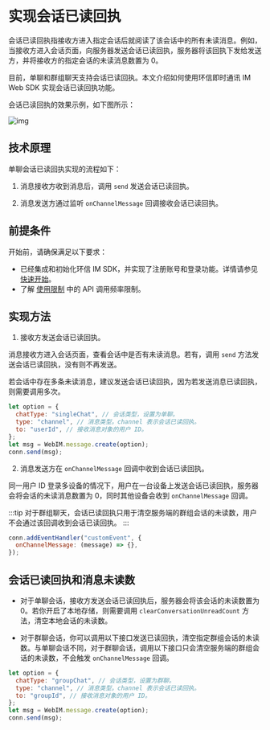 # 实现会话已读回执

<Toc />

会话已读回执指接收方进入指定会话后就阅读了该会话中的所有未读消息。例如，当接收方进入会话页面，向服务器发送会话已读回执，服务器将该回执下发给发送方，并将接收方的指定会话的未读消息数置为 0。

目前，单聊和群组聊天支持会话已读回执。本文介绍如何使用环信即时通讯 IM Web SDK 实现会话已读回执功能。
        
会话已读回执的效果示例，如下图所示：

![img](/images/uikit/chatuikit/feature/web/conversation/conversation_read.png) 

## 技术原理

单聊会话已读回执实现的流程如下：

1. 消息接收方收到消息后，调用 `send` 发送会话已读回执。

2. 消息发送方通过监听 `onChannelMessage` 回调接收会话已读回执。

## 前提条件

开始前，请确保满足以下要求：

- 已经集成和初始化环信 IM SDK，并实现了注册账号和登录功能。详情请参见 [快速开始](quickstart.html)。
- 了解 [使用限制](/product/limitation.html) 中的 API 调用频率限制。

## 实现方法

1. 接收方发送会话已读回执。

消息接收方进入会话页面，查看会话中是否有未读消息。若有，调用 `send` 方法发送会话已读回执，没有则不再发送。

若会话中存在多条未读消息，建议发送会话已读回执，因为若发送消息已读回执，则需要调用多次。

```javascript
let option = {
  chatType: "singleChat", // 会话类型，设置为单聊。
  type: "channel", // 消息类型。channel 表示会话已读回执。
  to: "userId", // 接收消息对象的用户 ID。
};
let msg = WebIM.message.create(option);
conn.send(msg);
```

2. 消息发送方在 `onChannelMessage` 回调中收到会话已读回执。

同一用户 ID 登录多设备的情况下，用户在一台设备上发送会话已读回执，服务器会将会话的未读消息数置为 0，同时其他设备会收到 `onChannelMessage` 回调。

:::tip
对于群组聊天，会话已读回执只用于清空服务端的群组会话的未读数，用户不会通过该回调收到会话已读回执。
:::

```javascript
conn.addEventHandler("customEvent", {
  onChannelMessage: (message) => {},
});
```

## 会话已读回执和消息未读数

- 对于单聊会话，接收方发送会话已读回执后，服务器会将该会话的未读数置为 0。若你开启了本地存储，则需要调用 `clearConversationUnreadCount` 方法，清空本地会话的未读数。

- 对于群聊会话，你可以调用以下接口发送已读回执，清空指定群组会话的未读数。与单聊会话不同，对于群聊会话，调用以下接口只会清空服务端的群组会话的未读数，不会触发 `onChannelMessage` 回调。

```javascript
let option = {
  chatType: "groupChat", // 会话类型，设置为群聊。
  type: "channel", // 消息类型。channel 表示会话已读回执。
  to: "groupId", // 接收消息对象的用户 ID。
};
let msg = WebIM.message.create(option);
conn.send(msg);
```
